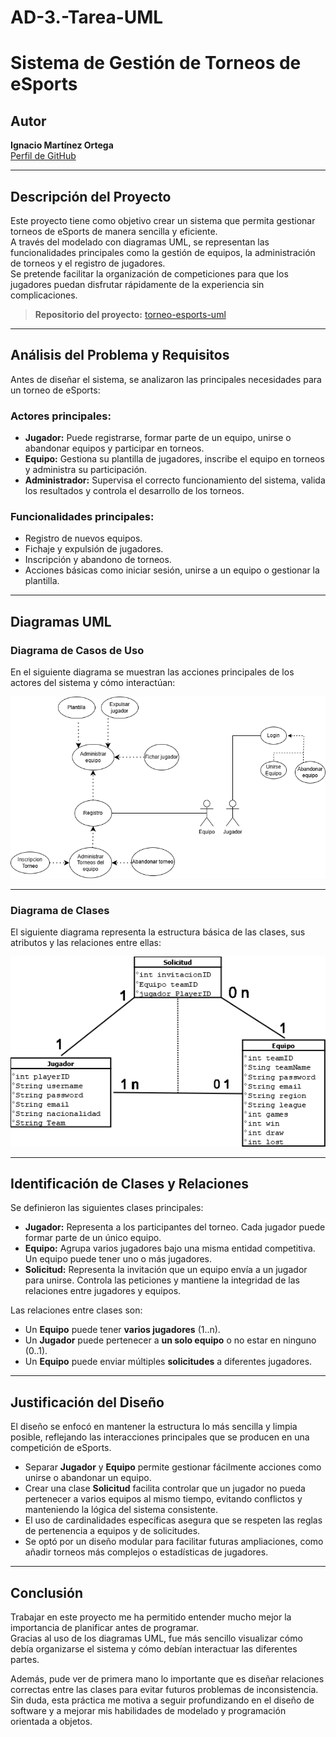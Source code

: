 # AD-3.-Tarea-UML

# Sistema de Gestión de Torneos de eSports

## Autor  
**Ignacio Martínez Ortega**  
[Perfil de GitHub](https://github.com/NachoMartinezOrtega)

---

## Descripción del Proyecto

Este proyecto tiene como objetivo crear un sistema que permita gestionar torneos de eSports de manera sencilla y eficiente.  
A través del modelado con diagramas UML, se representan las funcionalidades principales como la gestión de equipos, la administración de torneos y el registro de jugadores.  
Se pretende facilitar la organización de competiciones para que los jugadores puedan disfrutar rápidamente de la experiencia sin complicaciones.

> **Repositorio del proyecto:** [torneo-esports-uml
](https://github.com/NachoMartinezOrtega/AD-3.-Tarea-UML)

---

## Análisis del Problema y Requisitos

Antes de diseñar el sistema, se analizaron las principales necesidades para un torneo de eSports:

### Actores principales:
- **Jugador:** Puede registrarse, formar parte de un equipo, unirse o abandonar equipos y participar en torneos.
- **Equipo:** Gestiona su plantilla de jugadores, inscribe el equipo en torneos y administra su participación.
- **Administrador:** Supervisa el correcto funcionamiento del sistema, valida los resultados y controla el desarrollo de los torneos.

### Funcionalidades principales:
- Registro de nuevos equipos.
- Fichaje y expulsión de jugadores.
- Inscripción y abandono de torneos.
- Acciones básicas como iniciar sesión, unirse a un equipo o gestionar la plantilla.

---

## Diagramas UML

### Diagrama de Casos de Uso

En el siguiente diagrama se muestran las acciones principales de los actores del sistema y cómo interactúan:

![Diagrama de Casos de Uso](./Diagrams/UseCase.drawio.png)

---

### Diagrama de Clases

El siguiente diagrama representa la estructura básica de las clases, sus atributos y las relaciones entre ellas:

![Diagrama de Clases](./Diagrams/clases.dia.png)

---

## Identificación de Clases y Relaciones

Se definieron las siguientes clases principales:

- **Jugador:** Representa a los participantes del torneo. Cada jugador puede formar parte de un único equipo.
- **Equipo:** Agrupa varios jugadores bajo una misma entidad competitiva. Un equipo puede tener uno o más jugadores.
- **Solicitud:** Representa la invitación que un equipo envía a un jugador para unirse. Controla las peticiones y mantiene la integridad de las relaciones entre jugadores y equipos.

Las relaciones entre clases son:

- Un **Equipo** puede tener **varios jugadores** (1..n).
- Un **Jugador** puede pertenecer a **un solo equipo** o no estar en ninguno (0..1).
- Un **Equipo** puede enviar múltiples **solicitudes** a diferentes jugadores.

---

## Justificación del Diseño

El diseño se enfocó en mantener la estructura lo más sencilla y limpia posible, reflejando las interacciones principales que se producen en una competición de eSports.

- Separar **Jugador** y **Equipo** permite gestionar fácilmente acciones como unirse o abandonar un equipo.
- Crear una clase **Solicitud** facilita controlar que un jugador no pueda pertenecer a varios equipos al mismo tiempo, evitando conflictos y manteniendo la lógica del sistema consistente.
- El uso de cardinalidades específicas asegura que se respeten las reglas de pertenencia a equipos y de solicitudes.
- Se optó por un diseño modular para facilitar futuras ampliaciones, como añadir torneos más complejos o estadísticas de jugadores.

---

## Conclusión

Trabajar en este proyecto me ha permitido entender mucho mejor la importancia de planificar antes de programar.  
Gracias al uso de los diagramas UML, fue más sencillo visualizar cómo debía organizarse el sistema y cómo debían interactuar las diferentes partes.

Además, pude ver de primera mano lo importante que es diseñar relaciones correctas entre las clases para evitar futuros problemas de inconsistencia.  
Sin duda, esta práctica me motiva a seguir profundizando en el diseño de software y a mejorar mis habilidades de modelado y programación orientada a objetos.
